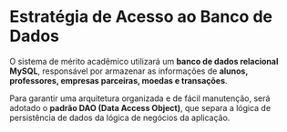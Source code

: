 # Estratégia de Acesso ao Banco de Dados

O sistema de mérito acadêmico utilizará um **banco de dados relacional MySQL**, responsável por armazenar as informações de **alunos, professores, empresas parceiras, moedas e transações**.

Para garantir uma arquitetura organizada e de fácil manutenção, será adotado o **padrão DAO (Data Access Object)**, que separa a lógica de persistência de dados da lógica de negócios da aplicação.

